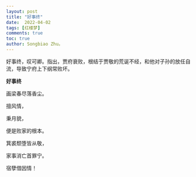 ```yaml
---
layout: post
title: "好事终"
date:  2022-04-02
tags: [红楼梦]
comments: true
toc: true
author: Songbiao Zhu。
---
```


好事终，叹可卿。指出，贾府衰败，根结于贾敬的荒诞不经，和他对子孙的放任自流，导致宁府上下纲常败坏。



<!-- more -->



**好事终**



画梁春尽落香尘。

擅风情，

秉月貌，

便是败家的根本。

箕裘颓堕皆从敬，

家事消亡首罪宁。

宿孽借因情！